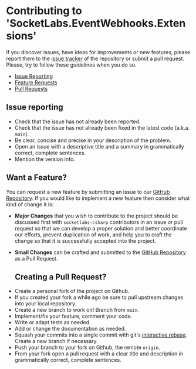# Contributing to 'SocketLabs.EventWebhooks.Extensions'

If you discover issues, have ideas for improvements or new features,
please report them to the [issue tracker](https://github.com/socketlabs/SocketLabs.EventWebhooks.Extensions/issues) of the repository or
submit a pull request. Please, try to follow these guidelines when you
do so.

- [Issue Reporting](#reporting)
- [Feature Requests](#feature)
- [Pull Requests](#pull)


## <a name="reporting"></a>Issue reporting

* Check that the issue has not already been reported.
* Check that the issue has not already been fixed in the latest code
  (a.k.a. `main`).
* Be clear, concise and precise in your description of the problem.
* Open an issue with a descriptive title and a summary in grammatically correct,
  complete sentences.
* Mention the version info.

## <a name="feature"></a> Want a Feature?

You can request a new feature by submitting an issue to our
[GitHub Repository](https://github.com/socketlabs/SocketLabs.EventWebhooks.Extensions). If you would like to implement a new feature then
consider what kind of change it is:

* **Major Changes** that you wish to contribute to the project should be
  discussed first with `socketlabs-csharp` contributors in an issue or pull request so
  that we can develop a proper solution and better coordinate our efforts,
  prevent duplication of work, and help you to craft the change so that it is
  successfully accepted into the project.
* **Small Changes** can be crafted and submitted to the
  [GitHub Repository](https://github.com/socketlabs/SocketLabs.EventWebhooks.Extensions) as a Pull Request.
  
  ## <a name="pull"></a> Creating a Pull Request?
  
- Create a personal fork of the project on Github.
- If you created your fork a while ago be sure to pull upstream changes into your local repository.
- Create a new branch to work on! Branch from `main`.
- Implement/fix your feature, comment your code.
- Write or adapt tests as needed.
- Add or change the documentation as needed.
- Squash your commits into a single commit with git's [interactive rebase](https://help.github.com/articles/interactive-rebase). Create a new branch if necessary.
- Push your branch to your fork on Github, the remote `origin`.
- From your fork open a pull request with a clear title and description in grammatically correct, complete sentences.

